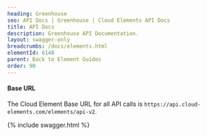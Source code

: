 ```yaml
---
heading: Greenhouse
seo: API Docs | Greenhouse | Cloud Elements API Docs
title: API Docs
description: Greenhouse API Documentation.
layout: swagger-only
breadcrumbs: /docs/elements.html
elementId: 6148
parent: Back to Element Guides
order: 90
---
```


#### Base URL

The Cloud Element Base URL for all API calls is `https://api.cloud-elements.com/elements/api-v2`.

{% include swagger.html %}
